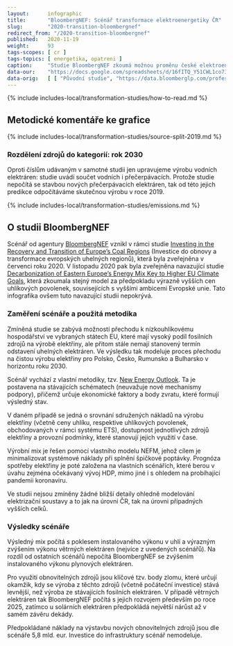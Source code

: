 ```yaml
---
layout:      infographic
title:       "BloombergNEF: Scénář transformace elektroenergetiky ČR"
slug:        "2020-transition-bloombergnef"
redirect_from: "/2020-transition-bloombergnef"
published:   2020-11-19
weight:      93
tags-scopes: [ cr ]
tags-topics: [ energetika, opatreni ]
caption:     "Studie BloombergNEF zkoumá možnou proměnu české elektroenergetiky do roku 2030. Tato studie modeluje nákladově nejvýhodnější vývoj. Počítá při tom se stávají úpravou emisních povolenek a nepředpokládá žádné další politické zásahy, které by cenu uhlíku zvyšovaly. Studie ukazuje, že vývoj s nejnižšími celkovými náklady také současně výrazně snižuje emise skleníkových plynů."
data-our:    "https://docs.google.com/spreadsheets/d/16fITQ_Y51CWL1co734tU5hHQUAf298chxxr3q0-lFWI/edit"
data-orig:   [ [ "Původní studie", "https://data.bloomberglp.com/professional/sites/24/BNEF-white-paper-EU-coal-transition-Final-6-July.pdf" ] ]
---
```


{% include includes-local/transformation-studies/how-to-read.md %}

## Metodické komentáře ke grafice

{% include includes-local/transformation-studies/source-split-2019.md %}

### Rozdělení zdrojů do kategorií: rok 2030

Oproti číslům udávaným v samotné studii jen upravujeme výrobu vodních elektráren: studie uvádí součet vodních i přečerpávacích. Protože studie nepočítá se stavbou nových přečerpávacích elektráren, tak od této jejich predikce odpočítáváme skutečnou výrobu v roce 2019.

{% include includes-local/transformation-studies/emissions.md %}

## O studii BloombergNEF

Scénář od agentury [BloombergNEF](https://about.bnef.com/) vznikl v rámci studie [Investing in the Recovery and Transition of Europe’s Coal Regions](https://about.bnef.com/blog/new-report-reveals-economic-path-to-a-rapid-coal-phase-out-in-europe/) (Investice do obnovy a transformace evropských uhelných regionů), která byla zveřejněna v červenci roku 2020.
V listopadu 2020 pak byla zveřejněna navazující studie [Decarbonization of Eastern Europe’s Energy Mix Key to Higher EU Climate Goals](https://about.bnef.com/blog/decarbonization-of-eastern-europes-energy-mix-key-to-higher-eu-climate-goals/), která zkoumala stejný model za předpokladu výrazně vyšších cen uhlíkových povolenek, souvisejících s vyššími ambicemi Evropské unie. Tato infografika ovšem tuto navazující studii nepokrývá.

### Zaměření scénáře a použitá metodika

Zmíněná studie se zabývá možností přechodu k nízkouhlíkovému hospodářství ve vybraných státech EU, které mají vysoký podíl fosilních zdrojů na výrobě elektřiny, ale přitom stále nemají stanovený termín odstavení uhelných elektráren. Ve výsledku tak modeluje proces přechodu na čistou výrobu elektřiny pro Polsko, Česko, Rumunsko a Bulharsko v horizontu roku 2030.

Scénář vychází z vlastní metodiky, tzv. [New Energy Outlook](https://about.bnef.com/new-energy-outlook/). Ta je postavena na stávajících schématech (neuvažuje nové mechanismy podpory), přičemž určuje ekonomické faktory a body zvratu, které formují výsledný stav.

V daném případě se jedná o srovnání sdružených nákladů na výrobu elektřiny (včetně ceny uhlíku, respektive uhlíkových povolenek, obchodovaných v rámci systému ETS), dostupnost jednotlivých zdrojů elektřiny a provozní podmínky, které stanovují jejich využití v čase.

Výrobní mix je řešen pomocí vlastního modelu NEFM, jehož cílem je minimalizovat systémové náklady při splnění špičkové poptávky. Prognóza spotřeby elektřiny je poté založena na vlastních scénářích, které berou v úvahu zejména očekávaný vývoj HDP, mimo jiné i s ohledem na probíhající pandemii koronaviru.

Ve studii nejsou zmíněny žádné bližší detaily ohledně modelování elektrizační soustavy a to jak na úrovni ČR, tak na úrovni případných vyšších celků.

### Výsledky scénáře

Výsledný mix počítá s poklesem instalovaného výkonu v uhlí a výrazným zvýšením výkonu větrných elektráren (nejvíce z uvedených scénářů). Na rozdíl od ostatních scénářů nepočítá BloombergNEF se zvýšením instalovaného výkonu plynových elektráren.

Pro využití obnovitelných zdrojů jsou klíčové tzv. body zlomu, které určují okamžik, kdy se výroba z těchto zdrojů (včetně počáteční investice) stává levnější, než výroba ze stávajících fosilních elektráren. V případě větrných elektráren tak BloombergNEF počítá s jejich rozvojem především po roce 2025, zatímco u solárních elektráren předpokládá největší nárůst až v samém závěru dekády.

Předpokládané náklady na výstavbu nových obnovitelných zdrojů jsou dle scénáře 5,8 mld. eur. Investice do infrastruktury scénář nemodeluje.
